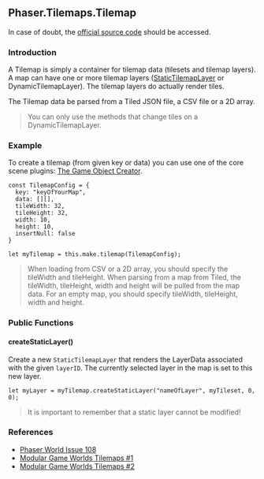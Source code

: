 ## Phaser.Tilemaps.Tilemap

In case of doubt, the [official source code](https://github.com/photonstorm/phaser) should be accessed.

### Introduction

A Tilemap is simply a container for tilemap data (tilesets and tilemap layers).
A map can have one or more tilemap layers ([StaticTilemapLayer](https://github.com/digitsensitive/phaser3-typescript/blob/master/cheatsheets/tilemaps/static-tilemap-layer.md) or DynamicTilemapLayer).
The tilemap layers do actually render tiles.

The Tilemap data be parsed from a Tiled JSON file, a CSV file or a 2D array.

> You can only use the methods that change tiles on a DynamicTilemapLayer.

### Example

To create a tilemap (from given key or data) you can use one of the
core scene plugins: [The Game Object Creator](https://github.com/digitsensitive/phaser3-typescript/blob/master/cheatsheets/gameobjects/game-object-creator-plugin.md).

```
const TilemapConfig = {
  key: "keyOfYourMap",
  data: [][],
  tileWidth: 32,
  tileHeight: 32,
  width: 10,
  height: 10,
  insertNull: false
}

let myTilemap = this.make.tilemap(TilemapConfig);
```

> When loading from CSV or a 2D array, you should specify the tileWidth and tileHeight.
> When parsing from a map from Tiled, the tileWidth, tileHeight, width and height will be pulled from the map data.
> For an empty map, you should specify tileWidth, tileHeight, width and height.

### Public Functions

#### createStaticLayer()
Create a new `StaticTilemapLayer` that renders the LayerData associated with the given `layerID`.
The currently selected layer in the map is set to this new layer.

```
let myLayer = myTilemap.createStaticLayer("nameOfLayer", myTileset, 0, 0);
```

> It is important to remember that a static layer cannot be modified!

### References

- [Phaser World Issue 108](https://phaser.io/phaser3/devlog/108)
- [Modular Game Worlds Tilemaps #1](https://medium.com/@michaelwesthadley/modular-game-worlds-in-phaser-3-tilemaps-1-958fc7e6bbd6)
- [Modular Game Worlds Tilemaps #2](https://itnext.io/modular-game-worlds-in-phaser-3-tilemaps-2-dynamic-platformer-3d68e73d494a)
